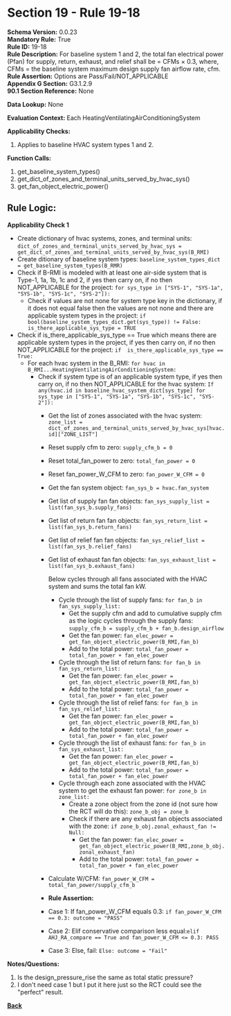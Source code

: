 # Section 19 - Rule 19-18       
**Schema Version:** 0.0.23    
**Mandatory Rule:** True    
**Rule ID:** 19-18     
**Rule Description:** For baseline system 1 and 2, the total fan electrical power (Pfan) for supply, return, exhaust, and relief shall be = CFMs × 0.3, where, CFMs = the baseline system maximum design supply fan airflow rate, cfm.    
**Rule Assertion:** Options are Pass/Fail/NOT_APPLICABLE     
**Appendix G Section:** G3.1.2.9        
**90.1 Section Reference:** None  

**Data Lookup:** None  

**Evaluation Context:** Each HeatingVentilatingAirConditioningSystem  

**Applicability Checks:** 
1. Applies to baseline HVAC system types 1 and 2.

**Function Calls:**  
1. get_baseline_system_types()    
2. get_dict_of_zones_and_terminal_units_served_by_hvac_sys()   
3. get_fan_object_electric_power()  

## Rule Logic:   
**Applicability Check 1**   
- Create dictionary of hvac systems, zones, and terminal units: `dict_of_zones_and_terminal_units_served_by_hvac_sys = get_dict_of_zones_and_terminal_units_served_by_hvac_sys(B_RMI)`   
- Create ditionary of baseline system types: `baseline_system_types_dict = get_baseline_system_types(B_RMR)`  
- Check if B-RMI is modeled with at least one air-side system that is Type-1, 1a, 1b, 1c and 2, if yes then carry on, if no then NOT_APPLICABLE for the project: `for sys_type in ["SYS-1", "SYS-1a", "SYS-1b", "SYS-1c", "SYS-2"]):`
    - Check if values are not none for system type key in the dictionary, if it does not equal false then the values are not none and there are applicable system types in the project: `if bool(baseline_system_types_dict.get(sys_type)) != False: is_there_applicable_sys_type = TRUE`
- Check if is_there_applicable_sys_type == True which means there are applicable system types in the project, if yes then carry on, if no then NOT_APPLICABLE for the project: `if  is_there_applicable_sys_type == True:`  
    - For each hvac system in the B_RMI: `for hvac in B_RMI...HeatingVentilatingAirConditioningSystem:` 
        - Check if system type is of an applicable system type, if yes then carry on, if no then NOT_APPLICABLE for the hvac system:  `If any(hvac.id in baseline_hvac_system_dict[sys_type] for sys_type in ["SYS-1", "SYS-1a", "SYS-1b", "SYS-1c", "SYS-2"]): `       
            - Get the list of zones associated with the hvac system: `zone_list = dict_of_zones_and_terminal_units_served_by_hvac_sys[hvac.id]["ZONE_LIST"]`  
            - Reset supply cfm to zero: `supply_cfm_b = 0`  
            - Reset total_fan_power to zero: `total_fan_power = 0`   
            - Reset fan_power_W_CFM to zero: `fan_power_W_CFM = 0`                 
            - Get the fan system object:  `fan_sys_b = hvac.fan_system`  
            - Get list of supply fan fan objects: `fan_sys_supply_list = list(fan_sys_b.supply_fans)`  
            - Get list of return fan fan objects: `fan_sys_return_list = list(fan_sys_b.return_fans)`
            - Get list of relief fan fan objects: `fan_sys_relief_list = list(fan_sys_b.relief_fans)`
            - Get list of exhaust fan fan objects: `fan_sys_exhaust_list = list(fan_sys_b.exhaust_fans)`
                    
                Below cycles through all fans associated with the HVAC system and sums the total fan kW.
                - Cycle through the list of supply fans: `for fan_b in fan_sys_supply_list:`  
                    - Get the supply cfm and add to cumulative supply cfm as the logic cycles through the supply fans: `supply_cfm_b = supply_cfm_b + fan_b.design_airflow`  
                    - Get the fan power: `fan_elec_power = get_fan_object_electric_power(B_RMI,fan_b)`    
                    - Add to the total power: `total_fan_power = total_fan_power + fan_elec_power`
                - Cycle through the list of return fans: `for fan_b in fan_sys_return_list:`  
                    - Get the fan power: `fan_elec_power = get_fan_object_electric_power(B_RMI,fan_b)`    
                    - Add to the total power: `total_fan_power = total_fan_power + fan_elec_power`
                - Cycle through the list of relief fans: `for fan_b in fan_sys_relief_list:`  
                    - Get the fan power: `fan_elec_power = get_fan_object_electric_power(B_RMI,fan_b)`    
                    - Add to the total power: `total_fan_power = total_fan_power + fan_elec_power`       
                - Cycle through the list of exhaust fans: `for fan_b in fan_sys_exhaust_list:`  
                    - Get the fan power: `fan_elec_power = get_fan_object_electric_power(B_RMI,fan_b)`    
                    - Add to the total power: `total_fan_power = total_fan_power + fan_elec_power`     
                - Cycle through each zone associated with the HVAC system to get the exhaust fan power: `for zone_b in zone_list:`  
                    - Create a zone object from the zone id (not sure how the RCT will do this): `zone_b_obj = zone_b`  
                    - Check if there are any exhaust fan objects associated with the zone: `if zone_b_obj.zonal_exhaust_fan != Null:`  
                        - Get the fan power: `fan_elec_power = get_fan_object_electric_power(B_RMI,zone_b_obj.zonal_exhaust_fan)`    
                        - Add to the total power: `total_fan_power = total_fan_power + fan_elec_power`     
            
            - Calculate W/CFM: `fan_power_W_CFM = total_fan_power/supply_cfm_b`                 
            
            - **Rule Assertion:** 
            - Case 1: If fan_power_W_CFM equals 0.3: `if fan_power_W_CFM == 0.3: outcome = "PASS"`  
            - Case 2: Elif conservative comparison less equal:`elif AHJ_RA_compare == True and fan_power_W_CFM <= 0.3: PASS`
            - Case 3: Else, fail: `Else: outcome = "Fail"`  

**Notes/Questions:**  
1. Is the design_pressure_rise the same as total static pressure?
2. I don't need case 1 but I put it here just so the RCT could see the "perfect" result.

**[Back](_toc.md)**